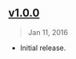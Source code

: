 ## [v1.0.0]
> Jan 11, 2016

- Initial release.

[v1.0.0]: https://github.com/rstacruz/tape-standard/tree/v1.0.0

